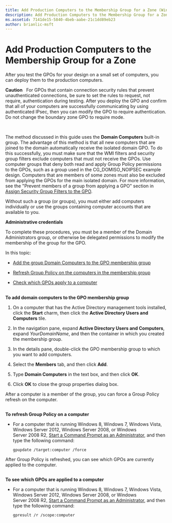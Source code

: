 ```yaml
---
title: Add Production Computers to the Membership Group for a Zone (Windows 10)
description: Add Production Computers to the Membership Group for a Zone
ms.assetid: 7141de15-5840-4beb-aabe-21c1dd89eb23
author: brianlic-msft
---
```


# Add Production Computers to the Membership Group for a Zone


After you test the GPOs for your design on a small set of computers, you can deploy them to the production computers.

**Caution**  
For GPOs that contain connection security rules that prevent unauthenticated connections, be sure to set the rules to request, not require, authentication during testing. After you deploy the GPO and confirm that all of your computers are successfully communicating by using authenticated IPsec, then you can modify the GPO to require authentication. Do not change the boundary zone GPO to require mode.

 

The method discussed in this guide uses the **Domain Computers** built-in group. The advantage of this method is that all new computers that are joined to the domain automatically receive the isolated domain GPO. To do this successfully, you must make sure that the WMI filters and security group filters exclude computers that must not receive the GPOs. Use computer groups that deny both read and apply Group Policy permissions to the GPOs, such as a group used in the CG\_DOMISO\_NOIPSEC example design. Computers that are members of some zones must also be excluded from applying the GPOs for the main isolated domain. For more information, see the "Prevent members of a group from applying a GPO" section in [Assign Security Group Filters to the GPO](assign-security-group-filters-to-the-gpo.md).

Without such a group (or groups), you must either add computers individually or use the groups containing computer accounts that are available to you.

**Administrative credentials**

To complete these procedures, you must be a member of the Domain Administrators group, or otherwise be delegated permissions to modify the membership of the group for the GPO.

In this topic:

-   [Add the group Domain Computers to the GPO membership group](#bkmk-toadddomaincomputerstothegpomembershipgroup)

-   [Refresh Group Policy on the computers in the membership group](#bkmk-torefreshgrouppolicyonacomputer)

-   [Check which GPOs apply to a computer](#bkmk-toseewhatgposareappliedtoacomputer)

## <a href="" id="bkmk-toadddomaincomputerstothegpomembershipgroup"></a>


**To add domain computers to the GPO membership group**

1.  On a computer that has the Active Directory management tools installed, click the **Start** charm, then click the **Active Directory Users and Computers** tile.

2.  In the navigation pane, expand **Active Directory Users and Computers**, expand *YourDomainName*, and then the container in which you created the membership group.

3.  In the details pane, double-click the GPO membership group to which you want to add computers.

4.  Select the **Members** tab, and then click **Add**.

5.  Type **Domain Computers** in the text box, and then click **OK**.

6.  Click **OK** to close the group properties dialog box.

After a computer is a member of the group, you can force a Group Policy refresh on the computer.

## <a href="" id="bkmk-torefreshgrouppolicyonacomputer"></a>


**To refresh Group Policy on a computer**

-   For a computer that is running Windows 8, Windows 7, Windows Vista, Windows Server 2012, Windows Server 2008, or Windows Server 2008 R2, [Start a Command Prompt as an Administrator](start-a-command-prompt-as-an-administrator.md), and then type the following command:

    ``` syntax
    gpupdate /target:computer /force
    ```

After Group Policy is refreshed, you can see which GPOs are currently applied to the computer.

## <a href="" id="bkmk-toseewhatgposareappliedtoacomputer"></a>


**To see which GPOs are applied to a computer**

-   For a computer that is running Windows 8, Windows 7, Windows Vista, Windows Server 2012, Windows Server 2008, or Windows Server 2008 R2, [Start a Command Prompt as an Administrator](start-a-command-prompt-as-an-administrator.md), and then type the following command:

    ``` syntax
    gpresult /r /scope:computer
    ```

 

 





